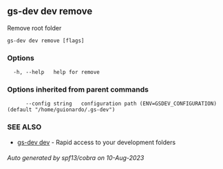 ## gs-dev dev remove

Remove root folder

```
gs-dev dev remove [flags]
```

### Options

```
  -h, --help   help for remove
```

### Options inherited from parent commands

```
      --config string   configuration path (ENV=GSDEV_CONFIGURATION) (default "/home/guionardo/.gs-dev")
```

### SEE ALSO

* [gs-dev dev](gs-dev_dev.md)	 - Rapid access to your development folders

###### Auto generated by spf13/cobra on 10-Aug-2023
